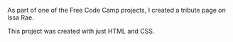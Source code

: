 As part of one of the Free Code Camp projects, I created a tribute page on Issa Rae.

This project was created with just HTML and CSS.